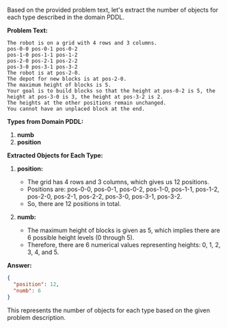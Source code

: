 Based on the provided problem text, let's extract the number of objects for each type described in the domain PDDL.

**Problem Text:**
```
The robot is on a grid with 4 rows and 3 columns. 
pos-0-0 pos-0-1 pos-0-2 
pos-1-0 pos-1-1 pos-1-2 
pos-2-0 pos-2-1 pos-2-2 
pos-3-0 pos-3-1 pos-3-2 
The robot is at pos-2-0. 
The depot for new blocks is at pos-2-0. 
The maximum height of blocks is 5. 
Your goal is to build blocks so that the height at pos-0-2 is 5, the height at pos-3-0 is 3, the height at pos-3-2 is 2. 
The heights at the other positions remain unchanged.
You cannot have an unplaced block at the end.
```

**Types from Domain PDDL:**
1. **numb**
2. **position**

**Extracted Objects for Each Type:**

1. **position:**
   - The grid has 4 rows and 3 columns, which gives us 12 positions.
   - Positions are: pos-0-0, pos-0-1, pos-0-2, pos-1-0, pos-1-1, pos-1-2, pos-2-0, pos-2-1, pos-2-2, pos-3-0, pos-3-1, pos-3-2.
   - So, there are 12 positions in total.

2. **numb:**
   - The maximum height of blocks is given as 5, which implies there are 6 possible height levels (0 through 5).
   - Therefore, there are 6 numerical values representing heights: 0, 1, 2, 3, 4, and 5.

**Answer:**
```json
{
  "position": 12,
  "numb": 6
}
```

This represents the number of objects for each type based on the given problem description.